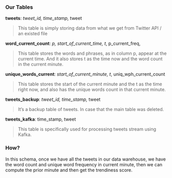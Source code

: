 ### Our Tables
**tweets**: *tweet_id, time_stamp,* tweet
> This table is simply storing data from what we get from Twitter API / an existed file

**word_current_count**: *p, start_of_current_time, t*, p\_current\_freq, 
> This table stores the words and phrases, as in column p, appear at the current time. And it also stores t as the time now and the word count in the current minute.

**unique_words_current**: *start_of_current_minute, t*, uniq\_wph\_current_count
> This table stores the start of the current minute and the t as the time right now, and also has the unique words count in that current minute.

**tweets_backup**: *tweet_id, time_stamp,* tweet
> It’s a backup table of tweets. In case that the main table was deleted.

**tweets_kafka**: time_stamp, tweet
> This table is specifically used for processing tweets stream using Kafka.

### How?
In this schema, once we have all the tweets in our data warehouse, we have the word count and unique word frequency in current minute, then we can compute the prior minute and then get the trendiness score.

